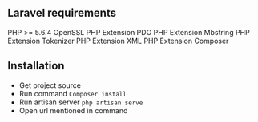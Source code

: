 ## Laravel requirements
PHP >= 5.6.4
OpenSSL PHP Extension
PDO PHP Extension
Mbstring PHP Extension
Tokenizer PHP Extension
XML PHP Extension
Composer

## Installation
- Get project source
- Run command `Composer install`
- Run artisan server `php artisan serve`
- Open url mentioned in command